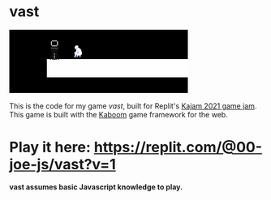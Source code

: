 # vast

<img src="/dist/sprites/computing.gif" />

This is the code for my game _vast_, built for Replit's [Kajam 2021 game jam](https://replit.com/site/kajam). 
This game is built with the [Kaboom](https://kaboomjs.com/) game framework for the web.

# Play it here: https://replit.com/@00-joe-js/vast?v=1

**vast assumes basic Javascript knowledge to play.**
